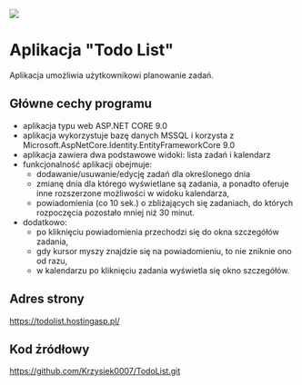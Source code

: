 ![](./media/solutions-microsoft-logo-small.png)

# Aplikacja "Todo List"
Aplikacja umożliwia użytkownikowi planowanie zadań.

## Główne cechy programu

- aplikacja typu web ASP.NET CORE 9.0
- aplikacja wykorzystuje bazę danych MSSQL i korzysta z Microsoft.AspNetCore.Identity.EntityFrameworkCore 9.0
- aplikacja zawiera dwa podstawowe widoki: lista zadań i kalendarz
- funkcjonalność aplikacji obejmuje:
    - dodawanie/usuwanie/edycję zadań dla określonego dnia
    - zmianę dnia dla którego wyświetlane są zadania, a ponadto oferuje inne rozszerzone możliwości w widoku kalendarza,
    - powiadomienia (co 10 sek.) o zbliżających się zadaniach, do których rozpoczęcia pozostało mniej niż 30 minut.
- dodatkowo:
    - po kliknięciu powiadomienia przechodzi się do okna szczegółów zadania,
    - gdy kursor myszy znajdzie się na powiadomieniu, to nie zniknie ono od razu,
    - w kalendarzu po kliknięciu zadania wyświetla się okno szczegółów.

## Adres strony
https://todolist.hostingasp.pl/

## Kod źródłowy
https://github.com/Krzysiek0007/TodoList.git